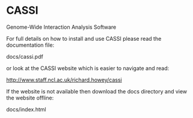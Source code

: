 # CASSI
Genome-Wide Interaction Analysis Software

For full details on how to install and use CASSI please read the documentation file:

docs/cassi.pdf

or look at the CASSI website which is easier to navigate and read:

http://www.staff.ncl.ac.uk/richard.howey/cassi

If the website is not available then download the docs directory and view the website offline:

docs/index.html

